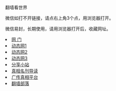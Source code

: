 翻墙看世界

微信如打不开链接，请点右上角3个点，用浏览器打开。

微信易封，长期使用，请用浏览器打开后，收藏网址。	
</div>
<li><a href="https://github.com/ogate/ogate/blob/master/README.md?ogWeb"   title="" target="_blank" class="style1">网      门</a></li>
<li><a  href="http://zyd9.de33.ml/65" title="" target="_blank" class="style1">动态网1</a></li>
<li><a  href="https://github.com/hao369/a/wiki/jyg" title="" target="_blank" class="style1">动态网2</a></li>
<li><a  href="https://github.com/zhen99425/free/blob/master/README.md" title="" target="_blank" class="style1">动态网3</a></li>
<li><a  href="https://github.com/tv365/tv365/blob/master/README.md" title="" target="_blank" class="style1">分享小站</a></li>
<li><a  href="https://github.com/5fan/88/wiki" title="" target="_blank" class="style1">真相名刊导读</a></li>
<li><a href="https://github.com/bannedbook/fanqiang/wiki?test=&from=message&isappinstalled=0"   title="" target="_blank" class="style1">广传真相平台</a></li>
<li><a href="https://github.com/osurf/osurf/blob/master/README.md?test=&from=message&isappinstalled=0"   title="" target="_blank" class="style1">翻墙部落</a></li>


